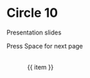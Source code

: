 # Circle 10

Presentation slides

<div @click="$slidev.nav.next" class="mt-12 py-1" hover:bg="white op-10">
  Press Space for next page <carbon:arrow-right />
</div>

<div class="abs-br w-full m-6 text-xl">
  <script setup>
    const teamMembers = ["Ejemen Iboi", "Member 2", "Member3", "Member4", "Member5", "Member6", "Member7", "Member8", "Member9"]
  </script>

  <ul class="flex flex-wrap justify-center items-center gap-4">
     <li v-for="item in teamMembers" :key="item">
      {{ item }}
    </li>
  </ul>
</div>

<style>
  ul {
    list-style: none;

    li {
      font-size: 0.875rem;
    }
  }
</style>
